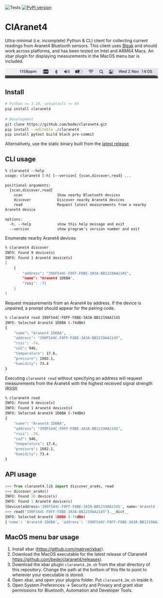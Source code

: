 ![Tests](https://github.com/bede/claranet4/actions/workflows/test.yml/badge.svg) [![PyPI version](https://badge.fury.io/py/claranet4.svg)](https://badge.fury.io/py/claranet4)

# ClAranet4

Ultra-minimal (i.e. incomplete) Python & CLI client for collecting current readings from Aranet4 Bluetooth sensors. This client uses [Bleak](https://github.com/hbldh/bleak) and should work across platforms, and has been tested on Intel and ARM64 Macs. An xbar plugin for displaying measurements in the MacOS menu bar is included.

![screenshot](xbar/screenshot.png)



## Install

```bash
# Python >= 3.10, setuptools >= 64
pip install claranet4

# Development
git clone https://github.com/bede/claranet4.git
pip install --editable ./claranet4
pip install pytest build black pre-commit
```
Alternatively, use the static binary built from the [latest release](https://github.com/bede/claranet4/releases/)



## CLI usage

```
% claranet4 --help
usage: claranet4 [-h] [--version] {scan,discover,read} ...

positional arguments:
  {scan,discover,read}
    scan                Show nearby Bluetooth devices
    discover            Discover nearby Aranet4 devices
    read                Request latest measurements from a nearby Aranet4 device

options:
  -h, --help            show this help message and exit
  --version             show program's version number and exit
```



Enumerate nearby Aranet4 devices

```bash
% claranet4 discover
INFO: Found 9 device(s)
INFO: Found 1 Aranet4 device(s)
[
    {
        "address": "390F544C-F0FF-F8BE-3A3A-BB1219AA2145",
        "name": "Aranet4 1D6BA",
        "rssi": -71
    }
]
```



Request measurements from an Aranet4 by address. If the device is unpaired, a prompt should appear for the pairing code.

```bash
% claranet4 read 390F544C-F0FF-F8BE-3A3A-BB1219AA2145
INFO: Selected Aranet4 1D6BA (-74dBm)
{
    "name": "Aranet4 1D6BA",
    "address": "390F544C-F0FF-F8BE-3A3A-BB1219AA2145",
    "rssi": -74,
    "co2": 946,
    "temperature": 17.6,
    "pressure": 1002.1,
    "humidity": 73.4
}
```



Executing `claranet4 read` without specifying an address will request measurements from the Aranet4 with the highest received signal strength (RSSI)

```bash
% claranet4 read
INFO: Found 9 device(s)
INFO: Found 1 Aranet4 device(s)
INFO: Selected Aranet4 1D6BA (-74dBm)
{
    "name": "Aranet4 1D6BA",
    "address": "390F544C-F0FF-F8BE-3A3A-BB1219AA2145",
    "rssi": -74,
    "co2": 946,
    "temperature": 17.6,
    "pressure": 1002.1,
    "humidity": 73.4
}
```



## API usage

```python
>>> from claranet4.lib import discover_ara4s, read
>>> discover_ara4s()
INFO: Found 28 device(s)
INFO: Found 1 Aranet4 device(s)
[Device(address='390F544C-F0FF-F8BE-3A3A-BB1219AA2145', name='Aranet4 1D6BA', rssi=-70)]
>>> read("390F544C-F0FF-F8BE-3A3A-BB1219AA2145").__dict__
INFO: Selected Aranet4 1D6BA (-74dBm)
{'name': 'Aranet4 1D6BA', 'address': '390F544C-F0FF-F8BE-3A3A-BB1219AA2145', 'rssi': -74, 'co2': 715, 'temperature': 20.4, 'pressure': 991.4, 'humidity': 63.4}
```



## MacOS menu bar usage

1. Install xbar (https://github.com/matryer/xbar).
2. Download the MacOS executable for the latest release of Claranet4 https://github.com/bede/claranet4/releases).
3. Download the xbar plugin `claranet4.2m.sh` from the xbar directory of this repository. Change the path at the bottom of this file to point to wherever your executable is stored.
4. Open xbar, and open your plugins folder. Put `claranet4.2m.sh` inside it.
5. Open System Preferences -> Security and Privacy and grant xbar permissions for Bluetooth, Automation and Developer Tools.

